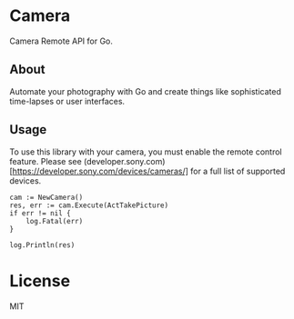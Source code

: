 # Camera

Camera Remote API for Go.

## About

Automate your photography with Go and create things like sophisticated time-lapses or user interfaces.

## Usage

To use this library with your camera, you must enable the remote control feature. Please see (developer.sony.com)[https://developer.sony.com/devices/cameras/] for a full list of supported devices.

```
cam := NewCamera()
res, err := cam.Execute(ActTakePicture)
if err != nil {
	log.Fatal(err)
}

log.Println(res)
```

# License

MIT
